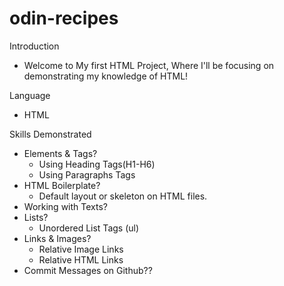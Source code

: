 # odin-recipes
Introduction
- Welcome to My first HTML Project, Where I'll be focusing on demonstrating my knowledge of HTML!

Language
- HTML

Skills Demonstrated
- Elements & Tags?
    - Using Heading Tags(H1-H6)
    - Using Paragraphs Tags 
- HTML Boilerplate?
    - Default layout or skeleton on HTML files. 
- Working with Texts?
- Lists?
    - Unordered List Tags (ul) 
- Links & Images?
    - Relative Image Links 
    - Relative HTML Links 
- Commit Messages on Github??
